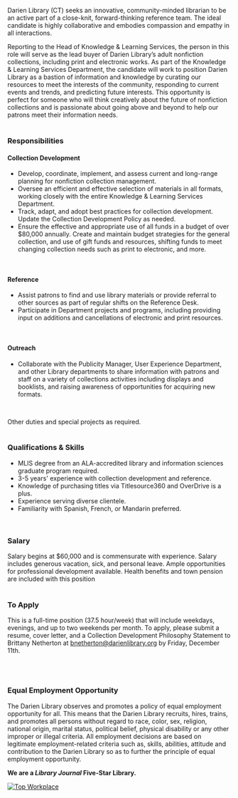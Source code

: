 Darien Library (CT) seeks an innovative, community-minded librarian to be an active part of a close-knit, forward-thinking reference team. The ideal candidate is highly collaborative and embodies compassion and empathy in all interactions.

Reporting to the Head of Knowledge & Learning Services, the person in this role will serve as the lead buyer of Darien Library’s adult nonfiction collections, including print and electronic works. As part of the Knowledge & Learning Services Department, the candidate will work to position Darien Library as a bastion of information and knowledge by curating our resources to meet the interests of the community, responding to current events and trends, and predicting future interests. This opportunity is perfect for someone who will think creatively about the future of nonfiction collections and is passionate about going above and beyond to help our patrons meet their information needs.
<br />
<br />

### Responsibilities

#### Collection Development
* Develop, coordinate, implement, and assess current and long-range planning for nonfiction collection management.
* Oversee an efficient and effective selection of materials in all formats, working closely with the entire Knowledge & Learning Services Department.
* Track, adapt, and adopt best practices for collection development. Update the Collection Development Policy as needed.
* Ensure the effective and appropriate use of all funds in a budget of over $80,000 annually. Create and maintain budget strategies for the general collection, and use of gift funds and resources, shifting funds to meet changing collection needs such as print to electronic, and more.
<br />

#### Reference
* Assist patrons to find and use library materials or provide referral to other sources as part of regular shifts on the Reference Desk.
* Participate in Department projects and programs, including providing input on additions and cancellations of electronic and print resources.
<br />

#### Outreach
* Collaborate with the Publicity Manager, User Experience Department, and other Library departments to share information with patrons and staff on a variety of collections activities including displays and booklists, and raising awareness of opportunities for acquiring new formats.
<br />

Other duties and special projects as required.
<br />
<br />

### Qualifications & Skills
* MLIS degree from an ALA-accredited library and information sciences graduate program required.
* 3-5 years' experience with collection development and reference.
* Knowledge of purchasing titles via Titlesource360 and OverDrive is a plus.
* Experience serving diverse clientele.
* Familiarity with Spanish, French, or Mandarin preferred.
<br />

### Salary
Salary begins at $60,000 and is commensurate with experience. Salary includes generous vacation, sick, and personal leave. Ample opportunities for professional development available. Health benefits and town pension are included with this position
<br />
<br />

### To Apply
This is a full-time position (37.5 hour/week) that will include weekdays, evenings, and up to two weekends per month. To apply, please submit a resume, cover letter, and a Collection Development Philosophy Statement to Brittany Netherton at [bnetherton@darienlibrary.org](mailto:bnetherton@darienlibrary.org "Email Brittany") by Friday, December 11th.

<br />
<br />

### Equal Employment Opportunity

The Darien Library observes and promotes a policy of equal employment opportunity for all. This means that the Darien Library recruits, hires, trains, and promotes all persons without regard to race, color, sex, religion, national origin, marital status, political belief, physical disability or any other improper or illegal criteria. All employment decisions are based on legitimate employment-related criteria such as, skills, abilities, attitude and contribution to the Darien Library so as to further the principle of equal employment opportunity.

<div class="row margin-bottom-40"></div>
	
**We are a _Library Journal_ Five-Star Library.**

<div class="col-md-3">
<a href="https://dar.to/2Re2Gd7"><img class="img-responsive" src="/uploads/logos/2018_top_places_to_work_award.jpg" alt="Top Workplace" /></a>
</div>
</div>
